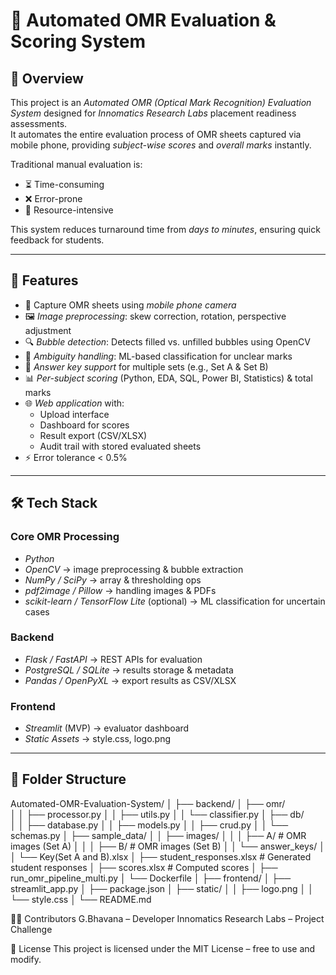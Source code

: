 # 📄 Automated OMR Evaluation & Scoring System

## 🚀 Overview
This project is an *Automated OMR (Optical Mark Recognition) Evaluation System* designed for *Innomatics Research Labs* placement readiness assessments.  
It automates the entire evaluation process of OMR sheets captured via mobile phone, providing *subject-wise scores* and *overall marks* instantly.  

Traditional manual evaluation is:
- ⏳ Time-consuming
- ❌ Error-prone
- 👥 Resource-intensive  

This system reduces turnaround time from *days to minutes*, ensuring quick feedback for students.

---

## 🎯 Features
- 📸 Capture OMR sheets using *mobile phone camera*
- 🖼 *Image preprocessing*: skew correction, rotation, perspective adjustment
- 🔍 *Bubble detection*: Detects filled vs. unfilled bubbles using OpenCV
- 🤖 *Ambiguity handling*: ML-based classification for unclear marks
- 📝 *Answer key support* for multiple sets (e.g., Set A & Set B)
- 📊 *Per-subject scoring* (Python, EDA, SQL, Power BI, Statistics) & total marks
- 🌐 *Web application* with:
  - Upload interface
  - Dashboard for scores
  - Result export (CSV/XLSX)
  - Audit trail with stored evaluated sheets
- ⚡ Error tolerance < 0.5%

---

## 🛠 Tech Stack

### Core OMR Processing
- *Python*
- *OpenCV* → image preprocessing & bubble extraction
- *NumPy / SciPy* → array & thresholding ops
- *pdf2image / Pillow* → handling images & PDFs
- *scikit-learn / TensorFlow Lite* (optional) → ML classification for uncertain cases

### Backend
- *Flask / FastAPI* → REST APIs for evaluation
- *PostgreSQL / SQLite* → results storage & metadata
- *Pandas / OpenPyXL* → export results as CSV/XLSX

### Frontend
- *Streamlit* (MVP) → evaluator dashboard
- *Static Assets* → style.css, logo.png

---

## 📂 Folder Structure
Automated-OMR-Evaluation-System/
│
├── backend/
│   ├── omr/                
│   │   ├── processor.py
│   │   ├── utils.py
│   │   └── classifier.py
│   ├── db/                 
│   │   ├── database.py
│   │   ├── models.py
│   │   ├── crud.py
│   │   └── schemas.py
│   ├── sample_data/
│   │   ├── images/
│   │   │   ├── A/   # OMR images (Set A)
│   │   │   ├── B/   # OMR images (Set B)
│   │   └── answer_keys/
│   │       └── Key(Set A and B).xlsx
│   ├── student_responses.xlsx   # Generated student responses
│   ├── scores.xlsx              # Computed scores
│   ├── run_omr_pipeline_multi.py
│   └── Dockerfile
│
├── frontend/
│   ├── streamlit_app.py
│   ├── package.json
│   ├── static/
│   │   ├── logo.png
│   │   └── style.css
│
└── README.md


👨‍💻 Contributors
G.Bhavana – Developer
Innomatics Research Labs – Project Challenge


📜 License
This project is licensed under the MIT License – free to use and modify.
